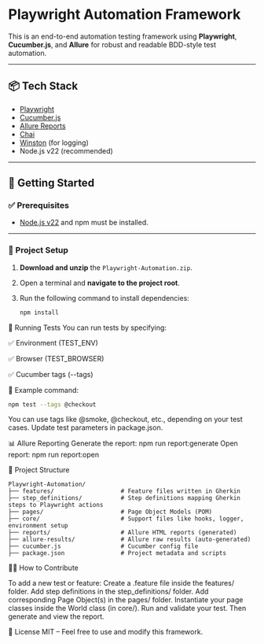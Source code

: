 # Playwright Automation Framework

This is an end-to-end automation testing framework using **Playwright**, **Cucumber.js**, and **Allure** for robust and readable BDD-style test automation.

---

## 📦 Tech Stack

- [Playwright](https://playwright.dev/)
- [Cucumber.js](https://github.com/cucumber/cucumber-js)
- [Allure Reports](https://docs.qameta.io/allure/)
- [Chai](https://www.chaijs.com/)
- [Winston](https://github.com/winstonjs/winston) (for logging)
- Node.js v22 (recommended)

---

## 🚀 Getting Started

### ✅ Prerequisites

- [Node.js v22](https://nodejs.org/en/download) and npm must be installed.

---

### 📂 Project Setup

1. **Download and unzip** the `Playwright-Automation.zip`.
2. Open a terminal and **navigate to the project root**.
3. Run the following command to install dependencies:

   ```bash
   npm install

🧪 Running Tests
You can run tests by specifying:

✅ Environment (TEST_ENV)

✅ Browser (TEST_BROWSER)

✅ Cucumber tags (--tags)

🧾 Example command:

```bash
npm test --tags @checkout
```

You can use tags like @smoke, @checkout, etc., depending on your test cases. Update test parameters in package.json.

📊 Allure Reporting
Generate the report:
npm run report:generate
Open report:
npm run report:open

🧱 Project Structure
```
Playwright-Automation/
├── features/                   # Feature files written in Gherkin
├── step_definitions/           # Step definitions mapping Gherkin steps to Playwright actions
├── pages/                      # Page Object Models (POM)
├── core/                       # Support files like hooks, logger, environment setup
├── reports/                    # Allure HTML reports (generated)
├── allure-results/             # Allure raw results (auto-generated)
├── cucumber.js                 # Cucumber config file
├── package.json                # Project metadata and scripts
```

👨‍💻 How to Contribute

To add a new test or feature:
Create a .feature file inside the features/ folder.
Add step definitions in the step_definitions/ folder.
Add corresponding Page Object(s) in the pages/ folder.
Instantiate your page classes inside the World class (in core/).
Run and validate your test. Then generate and view the report.

📃 License
MIT – Feel free to use and modify this framework.


